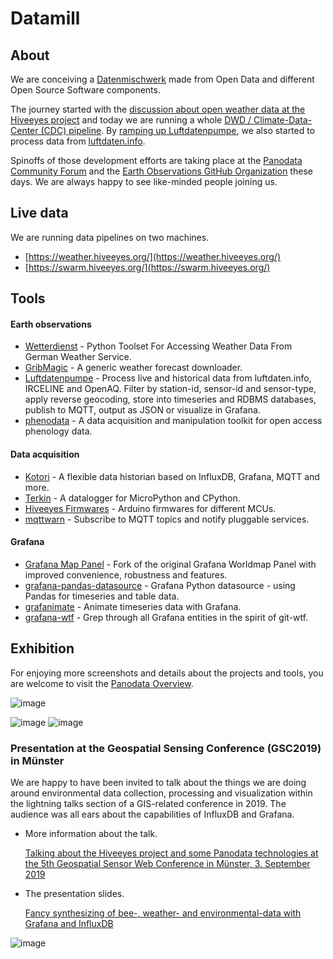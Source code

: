 # Datamill

## About
We are conceiving a [Datenmischwerk] made from Open Data and different 
Open Source Software components.

The journey started with the
[discussion about open weather data at the Hiveeyes project] and today we are running
a whole [DWD / Climate-Data-Center (CDC) pipeline]. By [ramping up Luftdatenpumpe],
we also started to process data from [luftdaten.info]. 

Spinoffs of those development efforts are taking place at the
[Panodata Community Forum] and the [Earth Observations GitHub Organization] these days.
We are always happy to see like-minded people joining us.

[Datenmischwerk]: https://community.hiveeyes.org/t/datenmischwerk/702
[discussion about open weather data at the Hiveeyes project]: https://community.hiveeyes.org/t/open-weather-data/113
[DWD / Climate-Data-Center (CDC) pipeline]: https://community.hiveeyes.org/t/datenquelle-dwd-climate-data-center-cdc-wetterdaten-aufzeichnungen/1532
[ramping up Luftdatenpumpe]: https://community.hiveeyes.org/t/erneuerung-der-luftdatenpumpe/1199
[luftdaten.info]: https://luftdaten.info/
[Panodata Community Forum]: https://community.panodata.org/
[Earth Observations GitHub Organization]: https://github.com/earthobservations

## Live data
We are running data pipelines on two machines.
- [https://weather.hiveeyes.org/](https://weather.hiveeyes.org/)
- [https://swarm.hiveeyes.org/](https://swarm.hiveeyes.org/)

## Tools

#### Earth observations
- [Wetterdienst] - Python Toolset For Accessing Weather Data From German Weather Service.
- [GribMagic] - A generic weather forecast downloader.
- [Luftdatenpumpe] - Process live and historical data from luftdaten.info, IRCELINE and OpenAQ. Filter by station-id, sensor-id and sensor-type, apply reverse geocoding, store into timeseries and RDBMS databases, publish to MQTT, output as JSON or visualize in Grafana. 
- [phenodata] - A data acquisition and manipulation toolkit for open access phenology data.


#### Data acquisition
- [Kotori] - A flexible data historian based on InfluxDB, Grafana, MQTT and more.
- [Terkin] - A datalogger for MicroPython and CPython.
- [Hiveeyes Firmwares] - Arduino firmwares for different MCUs.
- [mqttwarn] - Subscribe to MQTT topics and notify pluggable services.


#### Grafana
- [Grafana Map Panel] - Fork of the original Grafana Worldmap Panel with improved convenience, robustness and features.
- [grafana-pandas-datasource] - Grafana Python datasource - using Pandas for timeseries and table data.
- [grafanimate] - Animate timeseries data with Grafana.
- [grafana-wtf] - Grep through all Grafana entities in the spirit of git-wtf.


[Wetterdienst]: https://community.panodata.org/t/wetterdienst-a-new-toolset-for-accessing-weather-data-from-german-weather-service-dwd-based-on-pandas/165
[GribMagic]: https://github.com/earthobservations/gribmagic
[Luftdatenpumpe]: https://community.panodata.org/t/luftdatenpumpe/21
[phenodata]: https://github.com/hiveeyes/phenodata

[Kotori]: https://getkotori.org/
[Terkin]: https://terkin.org/
[Hiveeyes Firmwares]: https://github.com/hiveeyes/arduino
[mqttwarn]: https://github.com/jpmens/mqttwarn

[Grafana Map Panel]: https://community.panodata.org/t/grafana-map-panel/121
[grafana-pandas-datasource]: https://github.com/panodata/grafana-pandas-datasource
[grafanimate]: https://github.com/panodata/grafanimate
[grafana-wtf]: https://github.com/panodata/grafana-wtf


## Exhibition

For enjoying more screenshots and details about the projects and tools,
you are welcome to visit the [Panodata Overview].

[Panodata Overview]: https://community.panodata.org/t/overview/120


![image](https://community.panodata.org/uploads/default/original/1X/e2f1671157c4aadf0c06d488fddb7d691b2e3946.png)

![image](https://ptrace.hiveeyes.org/2018-12-28_wetter-dwd-temperatur-sonne-niederschlag-karten-cdc.gif)
![image](https://ptrace.hiveeyes.org/2018-12-26_ldi-coverage.gif)

### Presentation at the Geospatial Sensing Conference (GSC2019) in Münster
We are happy to have been invited to talk about the things we are doing
around environmental data collection, processing and visualization within
the lightning talks section of a GIS-related conference in 2019.
The audience was all ears about the capabilities of InfluxDB and Grafana.

* More information about the talk.

  [Talking about the Hiveeyes project and some Panodata technologies at the 5th Geospatial Sensor Web Conference in Münster, 3. September 2019](https://community.panodata.org/t/talking-about-the-hiveeyes-project-and-some-panodata-technologies-at-the-5th-geospatial-sensor-web-conference-in-munster-3-september-2019/18)


* The presentation slides.

  [Fancy synthesizing of bee-, weather- and environmental-data with Grafana and InfluxDB](https://weather.hiveeyes.org/pubs/20190903_52northV_Motl_Mehldau_-_Fancy_Synthesizing_of_Environmental_Data/)

![image](https://user-images.githubusercontent.com/453543/103153863-164fea00-4794-11eb-8129-8277c8d7bade.png)
